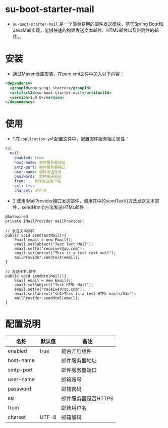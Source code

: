 # su-boot-starter-mail

- `su-boot-starter-mail` 是一个简单易用的邮件发送模块，基于Spring Boot和JavaMail实现，能够快速的构建发送文本邮件、HTML邮件以及带附件的邮件。。


# 安装

- 通过Maven仓库安装，在pom.xml文件中加入以下内容：

```xml
<dependency>
  <groupId>com.yunqi.starter</groupId>
  <artifactId>su-boot-starter-mail</artifactId>
  <version>1.0.0</version>
</dependency>
```

# 使用

- 1.在`application.yml`配置文件中，配置邮件服务相关属性：

```yml
su:
  mail:
    enabled: true
    host-name: 邮件服务器地址
    smtp-port: 邮件服务器端口
    user-name: 邮件发送账号
    password:  邮件发送密码
    from:    邮件发送用户名    
    ssl: true
    charset: UTF-8
```


- 2.使用IMailProvider接口发送邮件，调用其中的sendText()方法发送文本邮件，sendHtml()方法发送HTML邮件：

```
@Autowired
private IMailProvider mailProvider;

// 发送文本邮件
public void sendTextMail(){
    Email email = new Email();
    email.setSubject("Test Text Mail");
    email.setTo("receiver@qq.com");
    email.setContent("This is a test text mail");
    mailProvider.sendText(email);
}

// 发送HTML邮件
public void sendHtmlMail(){
    Email email = new Email();
    email.setSubject("Test HTML Mail");
    email.setTo("receiver@qq.com");
    email.setContent("<h1>This is a test HTML mail</h1>");
    mailProvider.sendHtml(email);
}
```

# 配置说明

| 名称        | 默认值             | 备注 |
|-----------|-----------------| --- |
| enabled   | true            | 是否开启组件 |
| host-name |           | 邮件服务器地址 |
| smtp-port |  | 邮件服务器端口 |
| user-name |             | 邮箱账号 |
| password  |                | 邮箱密码 |
| ssl       |           | 邮件服务器是否HTTPS |
| from      |            | 邮箱用户名 |
| charset   | UTF-8          | 邮箱编码 |
